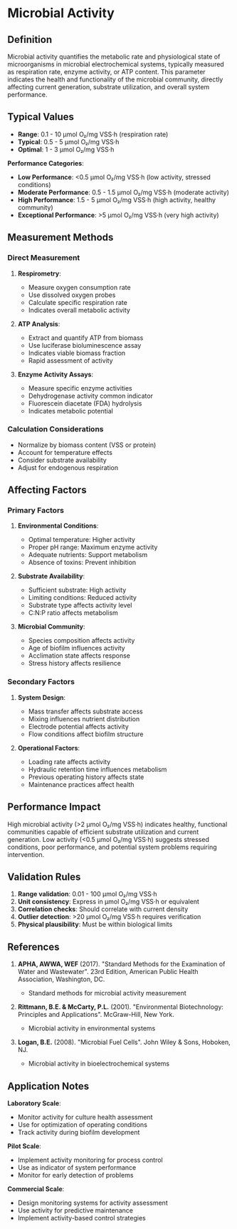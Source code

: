 <!--
Parameter ID: microbial_activity
Category: biological
Generated: 2025-01-16T12:18:00.000Z
-->

# Microbial Activity

## Definition

Microbial activity quantifies the metabolic rate and physiological state of
microorganisms in microbial electrochemical systems, typically measured as
respiration rate, enzyme activity, or ATP content. This parameter indicates the
health and functionality of the microbial community, directly affecting current
generation, substrate utilization, and overall system performance.

## Typical Values

- **Range**: 0.1 - 10 μmol O₂/mg VSS·h (respiration rate)
- **Typical**: 0.5 - 5 μmol O₂/mg VSS·h
- **Optimal**: 1 - 3 μmol O₂/mg VSS·h

**Performance Categories**:

- **Low Performance**: <0.5 μmol O₂/mg VSS·h (low activity, stressed conditions)
- **Moderate Performance**: 0.5 - 1.5 μmol O₂/mg VSS·h (moderate activity)
- **High Performance**: 1.5 - 5 μmol O₂/mg VSS·h (high activity, healthy
  community)
- **Exceptional Performance**: >5 μmol O₂/mg VSS·h (very high activity)

## Measurement Methods

### Direct Measurement

1. **Respirometry**:

   - Measure oxygen consumption rate
   - Use dissolved oxygen probes
   - Calculate specific respiration rate
   - Indicates overall metabolic activity

2. **ATP Analysis**:

   - Extract and quantify ATP from biomass
   - Use luciferase bioluminescence assay
   - Indicates viable biomass fraction
   - Rapid assessment of activity

3. **Enzyme Activity Assays**:
   - Measure specific enzyme activities
   - Dehydrogenase activity common indicator
   - Fluorescein diacetate (FDA) hydrolysis
   - Indicates metabolic potential

### Calculation Considerations

- Normalize by biomass content (VSS or protein)
- Account for temperature effects
- Consider substrate availability
- Adjust for endogenous respiration

## Affecting Factors

### Primary Factors

1. **Environmental Conditions**:

   - Optimal temperature: Higher activity
   - Proper pH range: Maximum enzyme activity
   - Adequate nutrients: Support metabolism
   - Absence of toxins: Prevent inhibition

2. **Substrate Availability**:

   - Sufficient substrate: High activity
   - Limiting conditions: Reduced activity
   - Substrate type affects activity level
   - C:N:P ratio affects metabolism

3. **Microbial Community**:
   - Species composition affects activity
   - Age of biofilm influences activity
   - Acclimation state affects response
   - Stress history affects resilience

### Secondary Factors

1. **System Design**:

   - Mass transfer affects substrate access
   - Mixing influences nutrient distribution
   - Electrode potential affects activity
   - Flow conditions affect biofilm structure

2. **Operational Factors**:
   - Loading rate affects activity
   - Hydraulic retention time influences metabolism
   - Previous operating history affects state
   - Maintenance practices affect health

## Performance Impact

High microbial activity (>2 μmol O₂/mg VSS·h) indicates healthy, functional
communities capable of efficient substrate utilization and current generation.
Low activity (<0.5 μmol O₂/mg VSS·h) suggests stressed conditions, poor
performance, and potential system problems requiring intervention.

## Validation Rules

1. **Range validation**: 0.01 - 100 μmol O₂/mg VSS·h
2. **Unit consistency**: Express in μmol O₂/mg VSS·h or equivalent
3. **Correlation checks**: Should correlate with current density
4. **Outlier detection**: >20 μmol O₂/mg VSS·h requires verification
5. **Physical plausibility**: Must be within biological limits

## References

1. **APHA, AWWA, WEF** (2017). "Standard Methods for the Examination of Water
   and Wastewater". 23rd Edition, American Public Health Association,
   Washington, DC.

   - Standard methods for microbial activity measurement

2. **Rittmann, B.E. & McCarty, P.L.** (2001). "Environmental Biotechnology:
   Principles and Applications". McGraw-Hill, New York.

   - Microbial activity in environmental systems

3. **Logan, B.E.** (2008). "Microbial Fuel Cells". John Wiley & Sons, Hoboken,
   NJ.
   - Microbial activity in bioelectrochemical systems

## Application Notes

**Laboratory Scale**:

- Monitor activity for culture health assessment
- Use for optimization of operating conditions
- Track activity during biofilm development

**Pilot Scale**:

- Implement activity monitoring for process control
- Use as indicator of system performance
- Monitor for early detection of problems

**Commercial Scale**:

- Design monitoring systems for activity assessment
- Use activity for predictive maintenance
- Implement activity-based control strategies
